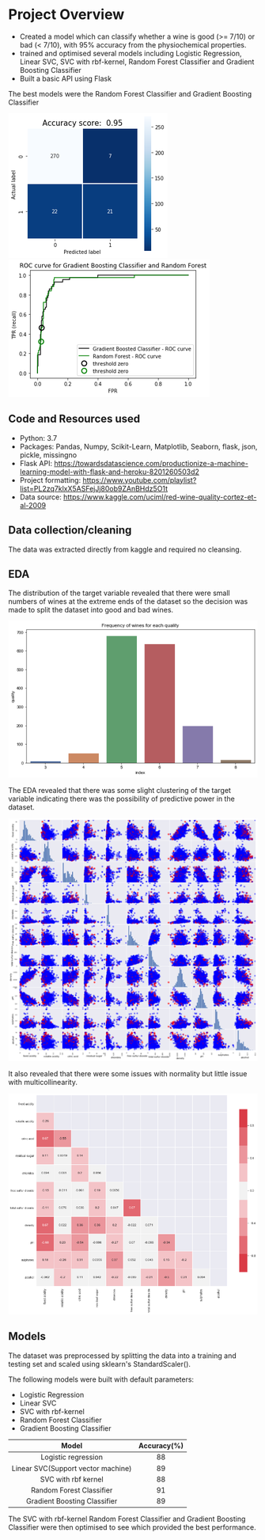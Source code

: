 # Project Overview

* Created a model which can classify whether a wine is good (>= 7/10) or bad (< 7/10), with 95% accuracy from the physiochemical properties.
* trained and optimised several models including Logistic Regression, Linear SVC, SVC with rbf-kernel, Random Forest Classifier and Gradient Boosting Classifier
* Built a basic API using Flask

The best models were the Random Forest Classifier and Gradient Boosting Classifier

![alt text](https://github.com/Luk390/wine_project/blob/master/images/gbc_confusion_matrix.png "Confusion matrix of Gradient Boosting Classifier")
![alt text](https://github.com/Luk390/wine_project/blob/master/images/roc_curve.png "ROC curve for RFC and GBC")

## Code and Resources used

* Python: 3.7
* Packages: Pandas, Numpy, Scikit-Learn, Matplotlib, Seaborn, flask, json, pickle, missingno
* Flask API: https://towardsdatascience.com/productionize-a-machine-learning-model-with-flask-and-heroku-8201260503d2
* Project formatting: https://www.youtube.com/playlist?list=PL2zq7klxX5ASFejJj80ob9ZAnBHdz5O1t
* Data source: https://www.kaggle.com/uciml/red-wine-quality-cortez-et-al-2009

## Data collection/cleaning

The data was extracted directly from kaggle and required no cleansing.

## EDA

The distribution of the target variable revealed that there were small numbers of wines at the extreme ends of the dataset so the decision was made to split the dataset into good and bad wines. 

![alt text](https://github.com/Luk390/wine_project/blob/master/images/quality%20bar%20plot.png "Bar plot of quality")

The EDA revealed that there was some slight clustering of the target variable indicating there was the possibility of predictive power in the dataset.

![alt text](https://github.com/Luk390/wine_project/blob/master/images/scatter%20matrix%20of%20independent%20variables.png "Scatter Matrix of Independent Variables")

It also revealed that there were some issues with normality but little issue with multicollinearity.

![alt text](https://github.com/Luk390/wine_project/blob/master/images/heatmap%20of%20correlations.png "Heatmap of correlations between variables")

## Models

The dataset was preprocessed by splitting the data into a training and testing set and scaled using sklearn's StandardScaler().

The following models were built with default parameters:
* Logistic Regression
* Linear SVC
* SVC with rbf-kernel
* Random Forest Classifier
* Gradient Boosting Classifier

|  Model                             | Accuracy(%) |
| :--------------------------------: | :---------: |
| Logistic regression                | 88          |
| Linear SVC(Support vector machine) | 89          |
| SVC with rbf kernel                | 88          |
| Random Forest Classifier           | 91          |
| Gradient Boosting Classifier       | 89          |

The SVC with rbf-kernel Random Forest Classifier and Gradient Boosting Classifier were then optimised to see which provided the best performance.

